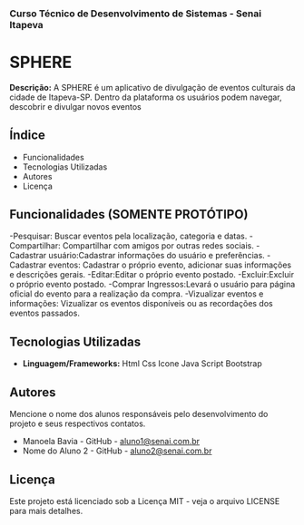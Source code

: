 ### Curso Técnico de Desenvolvimento de Sistemas - Senai Itapeva
# SPHERE
**Descrição:**
A SPHERE é um aplicativo de divulgação de eventos culturais da cidade de Itapeva-SP. Dentro da plataforma os usuários podem navegar, descobrir e divulgar novos eventos
## Índice
- Funcionalidades
- Tecnologias Utilizadas
- Autores
- Licença
## Funcionalidades (SOMENTE PROTÓTIPO)
-Pesquisar: Buscar eventos pela localização, categoria e datas.
-Compartilhar: Compartilhar com amigos por outras redes sociais.
-Cadastrar usuário:Cadastrar informações do usuário e preferências.
-Cadastrar eventos: Cadastrar o próprio evento, adicionar suas informações e descrições gerais.
-Editar:Editar o próprio evento postado.
-Excluir:Excluir o próprio evento postado.
-Comprar Ingressos:Levará o usuário para página oficial do evento para a realização da compra.
-Vizualizar eventos e informações: Vizualizar os eventos disponíveis ou as recordações dos eventos passados.

## Tecnologias Utilizadas
- **Linguagem/Frameworks:**
Html
Css
Icone
Java Script
Bootstrap
## Autores
Mencione o nome dos alunos responsáveis pelo desenvolvimento do projeto e seus respectivos contatos.
- Manoela Bavia - GitHub - aluno1@senai.com.br
- Nome do Aluno 2 - GitHub - aluno2@senai.com.br
## Licença
Este projeto está licenciado sob a Licença MIT - veja o arquivo LICENSE para mais detalhes.